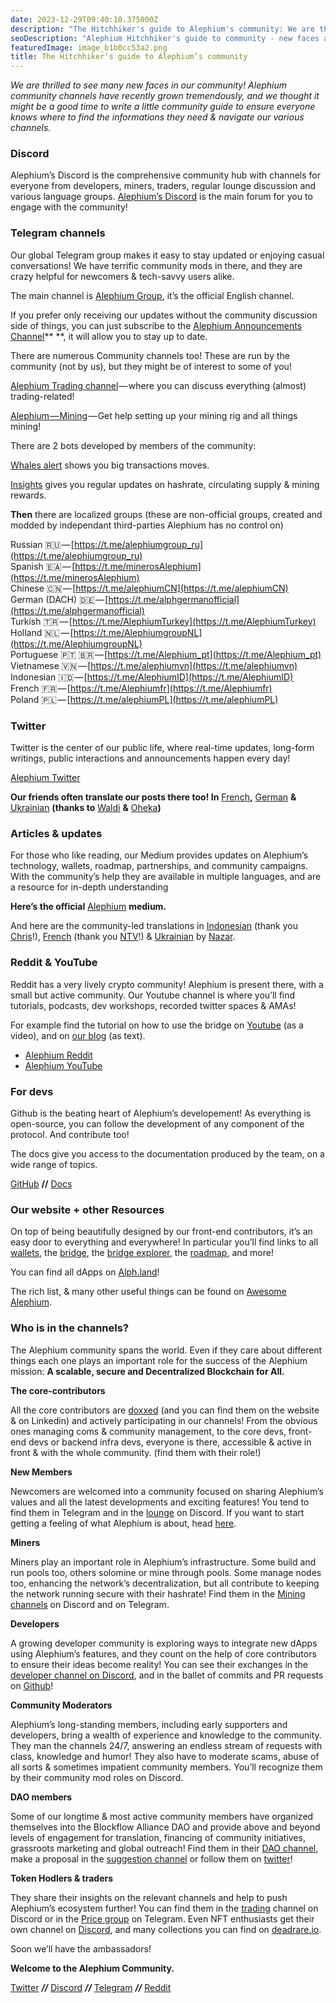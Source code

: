 ```yaml
---
date: 2023-12-29T09:40:10.375000Z
description: "The Hitchhiker's guide to Alephium's community: We are thrilled to see many new faces in our community! Alephium community channels have grown tremendously."
seoDescription: "Alephium Hitchhiker's guide to community - new faces and growing channels. Community guide for navigating various channels and finding information."
featuredImage: image_b1b0cc53a2.png
title: The Hitchhiker’s guide to Alephium’s community
---
```


_We are thrilled to see many new faces in our community! Alephium community channels have recently grown tremendously, and we thought it might be a good time to write a little community guide to ensure everyone knows where to find the informations they need & navigate our various channels._

### Discord

Alephium’s Discord is the comprehensive community hub with channels for everyone from developers, miners, traders, regular lounge discussion and various language groups. [Alephium’s Discord](/discord) is the main forum for you to engage with the community!

### Telegram channels

Our global Telegram group makes it easy to stay updated or enjoying casual conversations! We have terrific community mods in there, and they are crazy helpful for newcomers & tech-savvy users alike.

The main channel is [Alephium Group](https://t.me/alephiumgroup), it’s the official English channel.

If you prefer only receiving our updates without the community discussion side of things, you can just subscribe to the [Alephium Announcements Channel](https://t.me/Alephium_Announcement)\*\* \*\*, it will allow you to stay up to date.

There are numerous Community channels too! These are run by the community (not by us), but they might be of interest to some of you!

[Alephium Trading channel](https://t.me/alephium_trading) — where you can discuss everything (almost) trading-related!

[Alephium — Mining](https://t.me/alephium_mining) — Get help setting up your mining rig and all things mining!

There are 2 bots developed by members of the community:

[Whales alert](https://t.me/alphwhalesalert) shows you big transactions moves.

[Insights](https://t.me/alephiumin) gives you regular updates on hashrate, circulating supply & mining rewards.

**Then** there are localized groups (these are non-official groups, created and modded by independant third-parties Alephium has no control on)

Russian 🇷🇺 — [https://t.me/alephiumgroup_ru](https://t.me/alephiumgroup_ru)  
Spanish 🇪🇦 — [https://t.me/minerosAlephium](https://t.me/minerosAlephium)  
Chinese 🇨🇳 — [https://t.me/alephiumCN](https://t.me/alephiumCN)  
German (DACH) 🇩🇪 — [https://t.me/alphgermanofficial](https://t.me/alphgermanofficial)  
Turkish 🇹🇷 — [https://t.me/AlephiumTurkey](https://t.me/AlephiumTurkey)  
Holland 🇳🇱 — [https://t.me/AlephiumgroupNL](https://t.me/AlephiumgroupNL)  
Portuguese 🇵🇹 🇧🇷 — [https://t.me/Alephium_pt](https://t.me/Alephium_pt)  
Vietnamese 🇻🇳 — [https://t.me/alephiumvn](https://t.me/alephiumvn)  
Indonesian 🇮🇩 — [https://t.me/AlephiumID](https://t.me/AlephiumID)  
French 🇫🇷 — [https://t.me/Alephiumfr](https://t.me/Alephiumfr)  
Poland 🇵🇱 — [https://t.me/alephiumPL](https://t.me/alephiumPL)

### Twitter

Twitter is the center of our public life, where real-time updates, long-form writings, public interactions and announcements happen every day!

[Alephium Twitter](https://twitter.com/nymproject)

**Our friends often translate our posts there too! In** [French](https://twitter.com/Alephiumfr)**,** [German](https://twitter.com/Alephiumde) **&** [Ukrainian](https://twitter.com/Alephiumua) **(thanks to** [Waldi](/news/post/community-highlight-6-waldi-zkit-beats-37af1f6df3b8?source=your_stories_page-------------------------------------) **&** [Oheka](/news/post/community-highlight-7-oheka-13d8b4ae025e?source=your_stories_page-------------------------------------)**)**

### Articles & updates

For those who like reading, our Medium provides updates on Alephium’s technology, wallets, roadmap, partnerships, and community campaigns. With the community’s help they are available in multiple languages, and are a resource for in-depth understanding

**Here’s the official** [Alephium](https://medium.com/@alephium) **medium.**

And here are the community-led translations in [Indonesian](https://medium.com/@Alph-Indonesia) (thank you [Chris](/news/post/community-highlight-15-yulius-aka-chris45-036ae41a8037)!), [French](https://medium.com/alephiumfr) (thank you [NTV](/news/post/builders-highlight-4-no-trust-verify-9ea495ca826f)!) & [Ukrainian](https://discord.com/channels/747741246667227157/747998352842686545/1190685377321771078) by [Nazar](https://twitter.com/ustyianskyi).

### Reddit & YouTube

Reddit has a very lively crypto community! Alephium is present there, with a small but active community. Our Youtube channel is where you’ll find tutorials, podcasts, dev workshops, recorded twitter spaces & AMAs!

For example find the tutorial on how to use the bridge on [Youtube](https://www.youtube.com/watch?v=xoYVzbwBAjg) (as a video), and on [our blog](/news/post/alephium-bridge-the-tutorial-28e7b92b339a) (as text).

- [Alephium Reddit](https://www.reddit.com/r/Alephium/)
- [Alephium YouTube](https://www.youtube.com/@alephium)

### For devs

Github is the beating heart of Alephium’s developement! As everything is open-source, you can follow the development of any component of the protocol. And contribute too!

The docs give you access to the documentation produced by the team, on a wide range of topics.

[GitHub](https://github.com/alephium) **//** [Docs](https://docs.alephium.org)

### Our website + other Resources

On top of being beautifully designed by our front-end contributors, it’s an easy door to everything and everywhere! In particular you’ll find links to all [wallets](/wallets), the [bridge](https://bridge.alephium.org/), the [bridge explorer](https://explorer.bridge.alephium.org/), the [roadmap](/roadmap), and more!

You can find all dApps on [Alph.land](http://Alph.land)!

The rich list, & many other useful things can be found on [Awesome Alephium](https://github.com/alephium/awesome-alephium).

### Who is in the channels?

The Alephium community spans the world. Even if they care about different things each one plays an important role for the success of the Alephium mission: **A scalable, secure and Decentralized Blockchain for All.**

**The core-contributors**

All the core contributors are [doxxed](/news/post/alephium-core-contributors-f35eeaeaf0a0) (and you can find them on the website & on Linkedin) and actively participating in our channels! From the obvious ones managing coms & community management, to the core devs, front-end devs or backend infra devs, everyone is there, accessible & active in front & with the whole community. (find them with their role!)

**New Members**

Newcomers are welcomed into a community focused on sharing Alephium’s values and all the latest developments and exciting features! You tend to find them in Telegram and in the [lounge](https://discord.com/channels/747741246667227157/747998352842686545) on Discord. If you want to start getting a feeling of what Alephium is about, head [here](https://x.com/alephium/status/1726249933374959943?s=20).

**Miners**

Miners play an important role in Alephium’s infrastructure. Some build and run pools too, others solomine or mine through pools. Some manage nodes too, enhancing the network’s decentralization, but all contribute to keeping the network running secure with their hashrate! Find them in the [Mining channels](https://discord.com/channels/747741246667227157/887695304453939210) on Discord and on Telegram.

**Developers**

A growing developer community is exploring ways to integrate new dApps using Alephium’s features, and they count on the help of core contributors to ensure their ideas become reality! You can see their exchanges in the [developer channel on Discord](https://discord.com/channels/747741246667227157/948144672402972682), and in the ballet of commits and PR requests on [Github](https://github.com/orgs/alephium/repositories)!

**Community Moderators**

Alephium’s long-standing members, including early supporters and developers, bring a wealth of experience and knowledge to the community. They man the channels 24/7, answering an endless stream of requests with class, knowledge and humor! They also have to moderate scams, abuse of all sorts & sometimes impatient community members. You’ll recognize them by their community mod roles on Discord.

**DAO members**

Some of our longtime & most active community members have organized themselves into the Blockflow Alliance DAO and provide above and beyond levels of engagement for translation, financing of community initiatives, grassroots marketing and global outreach! Find them in their [DAO channel](https://discord.com/channels/747741246667227157/1156214551939919962), make a proposal in the [suggestion channel](https://discord.com/channels/747741246667227157/1156240220530938017) or follow them on [twitter](https://twitter.com/Blockflow_DAO)!

**Token Hodlers & traders**

They share their insights on the relevant channels and help to push Alephium’s ecosystem further! You can find them in the [trading](https://discord.com/channels/747741246667227157/928953661818826752) channel on Discord or in the [Price group](https://t.me/alephium_trading) on Telegram. Even NFT enthusiasts get their own channel on [Discord](https://discord.com/channels/747741246667227157/1169958660320022569), and many collections you can find on [deadrare.io](http://deadrare.io).

Soon we’ll have the ambassadors!

**Welcome to the Alephium Community.**

[Twitter](https://twitter.com/alephium) **_//_** [Discord](/discord) **_//_** [Telegram](https://t.me/alephiumgroup) **_//_** [Reddit](https://www.reddit.com/r/Alephium/)
